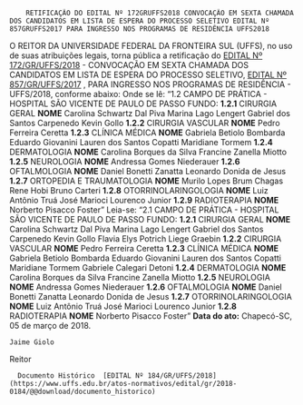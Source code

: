         RETIFICAÇÃO DO EDITAL Nº 172GRUFFS2018 CONVOCAÇÃO EM SEXTA CHAMADA DOS CANDIDATOS EM LISTA DE ESPERA DO PROCESSO SELETIVO EDITAL Nº 857GRUFFS2017 PARA INGRESSO NOS PROGRAMAS DE RESIDÊNCIA UFFS2018  

 O REITOR DA UNIVERSIDADE FEDERAL DA FRONTEIRA SUL (UFFS), no uso de suas atribuições legais, torna pública a retificação do [EDITAL Nº 172/GR/UFFS/2018](https://www.uffs.edu.br/atos-normativos/portaria/gr/2018-0172)  - CONVOCAÇÃO EM SEXTA CHAMADA DOS CANDIDATOS EM LISTA DE ESPERA DO PROCESSO SELETIVO, [EDITAL Nº 857/GR/UFFS/2017](https://www.uffs.edu.br/atos-normativos/edital/gr/2017-0857)  , PARA INGRESSO NOS PROGRAMAS DE RESIDÊNCIA - UFFS/2018, conforme abaixo:   Onde se lê: “1.2 CAMPO DE PRÁTICA - HOSPITAL SÃO VICENTE DE PAULO DE PASSO FUNDO: **1.2.1** CIRURGIA GERAL     **NOME**      Carolina Schwartz Dal Piva     Marina Lago Lengert     Gabriel dos Santos Carpenedo     Kevin Gollo     **1.2.2** CIRURGIA VASCULAR     **NOME**      Pedro Ferreira Ceretta     **1.2.3** CLÍNICA MÉDICA     **NOME**      Gabriela Betiolo Bombarda     Eduardo Giovanini     Lauren dos Santos Copatti     Maridiane Tormem     **1.2.4** DERMATOLOGIA     **NOME**      Carolina Borques da Silva     Francine Zanella Miotto     **1.2.5** NEUROLOGIA     **NOME**      Andressa Gomes Niederauer     **1.2.6** OFTALMOLOGIA     **NOME**      Daniel Bonetti Zanatta     Leonardo Donida de Jesus     **1.2.7** ORTOPEDIA E TRAUMATOLOGIA     **NOME**      Murilo Lopes Brum Chagas     Rene Hobi     Bruno Carteri     **1.2.8** OTORRINOLARINGOLOGIA     **NOME**      Luiz Antônio Truá     José Marioci Lourenco Junior       **1.2.9** RADIOTERAPIA     **NOME**      Norberto Pisacco Foster”       Leia-se: “2.1 CAMPO DE PRÁTICA - HOSPITAL SÃO VICENTE DE PAULO DE PASSO FUNDO: **1.2.1** CIRURGIA GERAL     **NOME**      Carolina Schwartz Dal Piva     Marina Lago Lengert     Gabriel dos Santos Carpenedo     Kevin Gollo     Flavia Elys Potrich     Liege Graebin     **1.2.2** CIRURGIA VASCULAR     **NOME**      Pedro Ferreira Ceretta     **1.2.3** CLÍNICA MÉDICA     **NOME**      Gabriela Betiolo Bombarda     Eduardo Giovanini     Lauren dos Santos Copatti     Maridiane Tormem     Gabriele Calegari Detoni     **1.2.4** DERMATOLOGIA     **NOME**      Carolina Borques da Silva     Francine Zanella Miotto     **1.2.5** NEUROLOGIA     **NOME**      Andressa Gomes Niederauer     **1.2.6** OFTALMOLOGIA     **NOME**      Daniel Bonetti Zanatta     Leonardo Donida de Jesus     **1.2.7** OTORRINOLARINGOLOGIA     **NOME**      Luiz Antônio Truá     José Marioci Lourenco Junior     **1.2.8** RADIOTERAPIA     **NOME**      Norberto Pisacco Foster”          **Data do ato:** Chapecó-SC, 05 de março de 2018.   
 

    Jaime Giolo   
 Reitor 

      Documento Histórico  [EDITAL Nº 184/GR/UFFS/2018](https://www.uffs.edu.br/atos-normativos/edital/gr/2018-0184/@@download/documento_historico)     
      